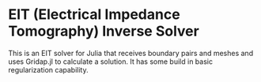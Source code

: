# EIT (Electrical Impedance Tomography) Inverse Solver

This is an EIT solver for Julia that receives boundary pairs and meshes and uses Gridap.jl to calculate a solution.
It has some build in basic regularization capability.
